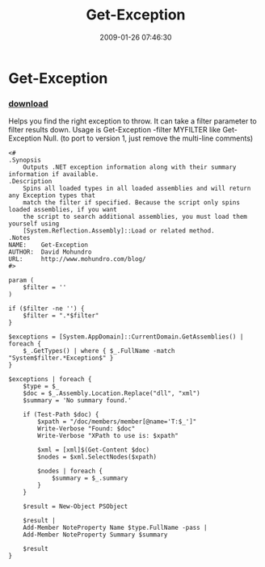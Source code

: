 ﻿---
pid:            827
poster:         David Mohundro
title:          Get-Exception
date:           2009-01-26 07:46:30
format:         posh
parent:         0
parent:         0

---

# Get-Exception

### [download](827.ps1)

Helps you find the right exception to throw. It can take a filter parameter to filter results down. Usage is Get-Exception -filter MYFILTER like Get-Exception Null. (to port to version 1, just remove the multi-line comments)

```posh
<#
.Synopsis
	Outputs .NET exception information along with their summary information if available.
.Description
	Spins all loaded types in all loaded assemblies and will return any Exception types that
	match the filter if specified. Because the script only spins loaded assemblies, if you want
	the script to search additional assemblies, you must load them yourself using
	[System.Reflection.Assembly]::Load or related method.
.Notes
NAME:    Get-Exception
AUTHOR:  David Mohundro
URL:     http://www.mohundro.com/blog/
#>

param (
	$filter = ''
)

if ($filter -ne '') {
	$filter = ".*$filter"
}

$exceptions = [System.AppDomain]::CurrentDomain.GetAssemblies() | foreach { 
	$_.GetTypes() | where { $_.FullName -match "System$filter.*Exception$" }
}

$exceptions | foreach {
	$type = $_
	$doc = $_.Assembly.Location.Replace("dll", "xml")
	$summary = 'No summary found.'

	if (Test-Path $doc) {
		$xpath = "/doc/members/member[@name='T:$_']"
		Write-Verbose "Found: $doc"
		Write-Verbose "XPath to use is: $xpath"

		$xml = [xml]$(Get-Content $doc)
		$nodes = $xml.SelectNodes($xpath)

		$nodes | foreach { 
			$summary = $_.summary
		} 
	}

	$result = New-Object PSObject

	$result | 
	Add-Member NoteProperty Name $type.FullName -pass |
	Add-Member NoteProperty Summary $summary

	$result
}

```
